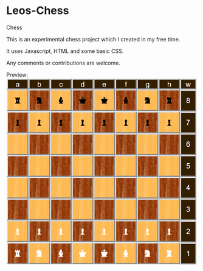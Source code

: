 # Leos-Chess
Chess

This is an experimental chess project which I created in my free time.

It uses Javascript, HTML and some basic CSS.

Any comments or contributions are welcome.

Preview:
![Preview](https://github.com/LuckyLuke77/Leos-Chess/blob/master/Chess.png)
